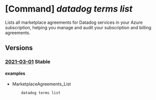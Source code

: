 # [Command] _datadog terms list_

Lists all marketplace agreements for Datadog services in your Azure subscription, helping you manage and audit your subscription and billing agreements.

## Versions

### [2021-03-01](/Resources/mgmt-plane/L3N1YnNjcmlwdGlvbnMve30vcHJvdmlkZXJzL21pY3Jvc29mdC5kYXRhZG9nL2FncmVlbWVudHM=/2021-03-01.xml) **Stable**

<!-- mgmt-plane /subscriptions/{}/providers/microsoft.datadog/agreements 2021-03-01 -->

#### examples

- MarketplaceAgreements_List
    ```bash
        datadog terms list
    ```
